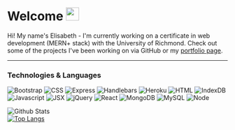 # Welcome <img src="./favicon.ico" width="30px">

Hi! My name's Elisabeth - I'm currently working on a certificate in web development (MERN+ stack) with the University of Richmond. Check out some of the projects I've been working on via GitHub or my [portfolio page](https://eaclumpkens.github.io).

----

<a name="tech-lang"></a>

### Technologies & Languages

![Bootstrap](https://img.shields.io/static/v1?label=stack&message=Bootstrap&color=4cba5a&logo=bootstrap)
![CSS](https://img.shields.io/static/v1?label=code&message=CSS&color=4cba5a&logo=css3)
![Express](https://img.shields.io/static/v1?label=template&message=express&color=5199ea&logo=express)
![Handlebars](https://img.shields.io/static/v1?label=template&message=Handlebars&color=4cba5a&logo=handlebars)
![Heroku](https://img.shields.io/static/v1?label=stack&message=Heroku&color=4cba5a&logo=heroku)
![HTML](https://img.shields.io/static/v1?label=code&message=HTML&color=4cba5a&logo=html5)
![IndexDB](https://img.shields.io/static/v1?label=database&message=IndexDB&color=4cba5a&logo=indexdb)
![Javascript](https://img.shields.io/static/v1?label=code&message=Javascript&color=4cba5a&logo=javascript)
![JSX](https://img.shields.io/static/v1?label=code&message=JSX&color=4cba5a&logo=javascript)
![jQuery](https://img.shields.io/static/v1?label=stack&message=jQuery&color=4cba5a&logo=jquery)
![React](https://img.shields.io/static/v1?label=template&message=React&color=5199ea&logo=react)
![MongoDB](https://img.shields.io/static/v1?label=database&message=MongoDB&color=5199ea&logo=mongodb)
![MySQL](https://img.shields.io/static/v1?label=database&message=mySQL&color=4cba5a&logo=mysql)
![Node](https://img.shields.io/static/v1?label=stack&message=Node.JS&color=5199ea&logo=node.js)

<a name="git-stats"></a>

![Github Stats](https://github-readme-stats.vercel.app/api?username=eaclumpkens&show_icons=true)<br>
[![Top Langs](https://github-readme-stats.vercel.app/api/top-langs/?username=eaclumpkens&card_width=495)](https://github.com/anuraghazra/github-readme-stats)

